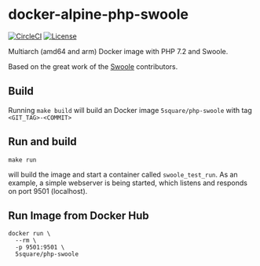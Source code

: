 # docker-alpine-php-swoole

[![CircleCI](https://circleci.com/gh/5square/docker-alpine-php-swoole.svg?style=svg)](https://circleci.com/gh/5square/docker-alpine-php-swoole)
[![License](https://img.shields.io/badge/license-apache2-blue.svg)](LICENSE)

Multiarch (amd64 and arm) Docker image with PHP 7.2 and Swoole.

Based on the great work of the [Swoole](https://github.com/swoole/swoole-src) contributors.

## Build
Running
```make build```
will build an Docker image ```5square/php-swoole``` with tag ```<GIT_TAG>-<COMMIT>```

## Run and build
```
make run
```
will build the image and start a container called ```swoole_test_run```. As an example, a simple webserver is being started, which listens and responds on port 9501 (localhost). 

## Run Image from Docker Hub
```
docker run \
  --rm \
  -p 9501:9501 \
  5square/php-swoole
```
